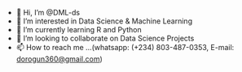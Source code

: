 - 👋 Hi, I’m @DML-ds
- 👀 I’m interested in Data Science & Machine Learning
- 🌱 I’m currently learning R and Python 
- 💞️ I’m looking to collaborate on Data Science Projects
- 📫 How to reach me ...(whatsapp: (+234) 803-487-0353, E-mail: dorogun360@gmail.com)

<!---
DML-ds/DML-ds is a ✨ special ✨ repository because its `README.md` (this file) appears on your GitHub profile.
You can click the Preview link to take a look at your changes.
--->
